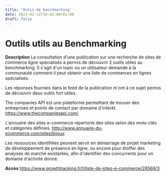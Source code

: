 ```yaml
---
title: 'Outis de benchmarking'
date: 2023-01-12T10:42:08+01:00
draft: false
---
```


# Outils utils au Benchmarking

**Description**
La consultation d'une publication sur une recherche de sites de commerce ligne spécialisés a permis de découvrir 2 outils utiles au benchmarking. Il s'agit d'un topic où un utilisateur demande à la communauté comment il peut obtenir une liste de commerces en lignes spécialisés.

Les réponses fournies dans le feed de la publication m'ont à ce sujet permis de découvrir deux outils fort utiles.

The companies API est une plateforme permettant de trouver des entreprises et points de contact par domaine d'intérêt.
https://www.thecompaniesapi.com/

L'annuaire des sites e-commerce répertorie des sites selon des mots-clés et catégories définies.
http://www.annuaire-du-ecommerce.com/sites/bijoux

Les ressources identifiées peuvent servir en démarrage de projet marketing de développement de présence en ligne, ou encore pour étoffer des analyses de marché existantes, afin d'identifier des concurrents pour un domaine d'activité donné.

**Accès**
https://www.growthhacking.fr/t/liste-de-sites-e-commerce/28569/3
